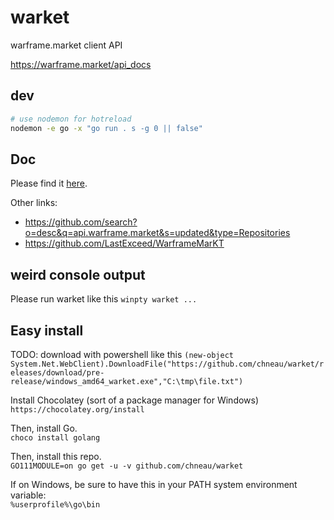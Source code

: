 # warket

warframe.market client API

https://warframe.market/api_docs

## dev

```bash
# use nodemon for hotreload
nodemon -e go -x "go run . s -g 0 || false"
```

## Doc

Please find it [here](https://docs.google.com/document/d/1121cjBNN4BeZdMBGil6Qbuqse-sWpEXPpitQH5fb_Fo/edit##heading=h.irwashnbboeo).

Other links:

- https://github.com/search?o=desc&q=api.warframe.market&s=updated&type=Repositories
- https://github.com/LastExceed/WarframeMarKT

## weird console output

Please run warket like this `winpty warket ...`

## Easy install

TODO: download with powershell like this `(new-object System.Net.WebClient).DownloadFile("https://github.com/chneau/warket/releases/download/pre-release/windows_amd64_warket.exe","C:\tmp\file.txt")`

Install Chocolatey (sort of a package manager for Windows)  
`https://chocolatey.org/install`

Then, install Go.  
`choco install golang`

Then, install this repo.  
`GO111MODULE=on go get -u -v github.com/chneau/warket`

If on Windows, be sure to have this in your PATH system environment variable:  
`%userprofile%\go\bin`
